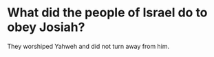 # What did the people of Israel do to obey Josiah?

They worshiped Yahweh and did not turn away from him. 